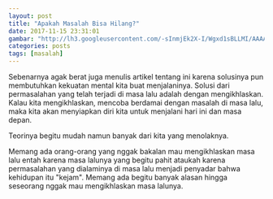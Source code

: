 ```yaml
---
layout: post
title: "Apakah Masalah Bisa Hilang?"
date: 2017-11-15 23:31:01
gambar: "http://lh3.googleusercontent.com/-sInmjEk2X-I/Wgxd1sBLLMI/AAAAAAAACsw/2FAikx1_fOUZ60tfi3VmcfQq11PP2D1GACLcBGAs/s900/Low-self-esteem.jpg"
categories: posts
tags: [masalah]
---
```


Sebenarnya agak berat juga menulis artikel tentang ini karena solusinya pun membutuhkan kekuatan mental kita buat menjalaninya. Solusi dari permasalahan yang telah terjadi di masa lalu adalah dengan mengikhlaskan. Kalau kita mengikhlaskan, mencoba berdamai dengan masalah di masa lalu, maka kita akan menyiapkan diri kita untuk menjalani hari ini dan masa depan.

Teorinya begitu mudah namun banyak dari kita yang menolaknya.

Memang ada orang-orang yang nggak bakalan mau mengikhlaskan masa lalu entah karena masa lalunya yang begitu pahit ataukah karena permasalahan yang dialaminya di masa lalu menjadi penyadar bahwa kehidupan itu "kejam". Memang ada begitu banyak alasan hingga seseorang nggak mau mengikhlaskan masa lalunya.